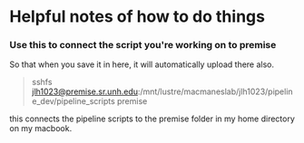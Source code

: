 # Helpful notes of how to do things

### Use this to connect the script you're working on to premise

So that when you save it in here, it will automatically upload there also.
> sshfs jlh1023@premise.sr.unh.edu:/mnt/lustre/macmaneslab/jlh1023/pipeline_dev/pipeline_scripts premise

this connects the pipeline scripts to the premise folder in my home directory on my macbook. 
